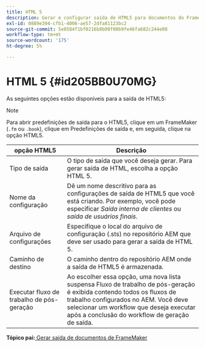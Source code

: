 ```yaml
---
title: HTML 5
description: Gerar e configurar saída de HTML5 para documentos do FrameMaker nos Guias do AEM.
exl-id: 0889e394-cfb1-4006-ae57-2dfa81123bc2
source-git-commit: 5e0584f1bf0216b8b00f00b9fe46fa682c244e08
workflow-type: tm+mt
source-wordcount: '175'
ht-degree: 5%

---
```


# HTML 5 {#id205BB0U70MG}

As seguintes opções estão disponíveis para a saída de HTML5:

>[!NOTE]
>
> Para abrir predefinições de saída para o HTML5, clique em um FrameMaker \(`.fm` ou `.book`\), clique em Predefinições de saída e, em seguida, clique na opção HTML5.

| opção HTML5 | Descrição |
|------------|-----------|
| Tipo de saída | O tipo de saída que você deseja gerar. Para gerar saída de HTML, escolha a opção HTML 5. |
| Nome da configuração | Dê um nome descritivo para as configurações de saída de HTML5 que você está criando. Por exemplo, você pode especificar *Saída interna de clientes* ou *saída de usuários finais*. |
| Arquivo de configurações | Especifique o local do arquivo de configuração \(.sts\) no repositório AEM que deve ser usado para gerar a saída de HTML 5. |
| Caminho de destino | O caminho dentro do repositório AEM onde a saída de HTML5 é armazenada. |
| Executar fluxo de trabalho de pós-geração | Ao escolher essa opção, uma nova lista suspensa Fluxo de trabalho de pós-geração é exibida contendo todos os fluxos de trabalho configurados no AEM. Você deve selecionar um workflow que deseja executar após a conclusão do workflow de geração de saída. |

**Tópico pai:**[ Gerar saída de documentos de FrameMaker](fm-output-generatation.md)
